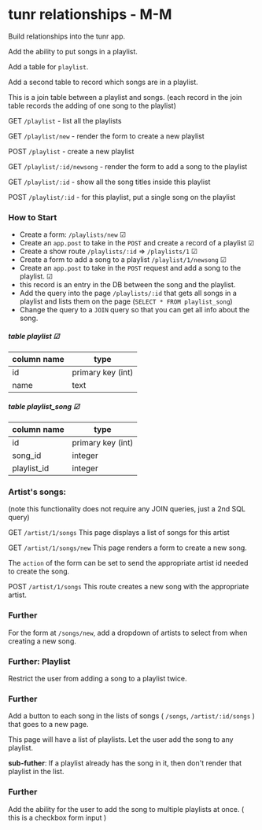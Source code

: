 # tunr relationships - M-M

Build relationships into the tunr app.

Add the ability to put songs in a playlist.

Add a table for `playlist`.

Add a second table to record which songs are in a playlist.

This is a join table between a playlist and songs. (each record in the join table records the adding of one song to the playlist)

GET `/playlist` - list all the playlists

GET `/playlist/new` - render the form to create a new playlist

POST `/playlist` - create a new playlist

GET `/playlist/:id/newsong` - render the form to add a song to the playlist

GET `/playlist/:id` - show all the song titles inside this playlist

POST `/playlist/:id` - for this playlist, put a single song on the playlist

### How to Start

- Create a form: `/playlists/new` ☑
- Create an `app.post` to take in the `POST` and create a record of a playlist ☑
- Create a show route `/playlists/:id` => `/playlists/1` ☑
- Create a form to add a song to a playlist `/playlist/1/newsong` ☑
- Create an `app.post` to take in the `POST` request and add a song to the playlist. ☑
- this record is an entry in the DB between the song and the playlist.
- Add the query into the page `/playlists/:id` that gets all songs in a playlist and lists them on the page (`SELECT * FROM playlist_song`)
- Change the query to a `JOIN` query so that you can get all info about the song.

##### table playlist ☑

| column name  | type |
|--------------|------|
| id   | primary key (int) |
| name | text |

##### table playlist_song ☑

| column name  | type |
|--------------|------|
| id   | primary key (int) |
| song_id | integer |
| playlist_id | integer |


### Artist's songs:

(note this functionality does not require any JOIN queries, just a 2nd SQL query)

GET `/artist/1/songs` 
This page displays a list of songs for this artist

GET `/artist/1/songs/new` 
This page renders a form to create a new song.

The `action` of the form can be set to send the appropriate artist id needed to create the song.

POST `/artist/1/songs`
This route creates a new song with the appropriate artist.


### Further
For the form at `/songs/new`, add a dropdown of artists to select from when creating a new song.

### Further: Playlist
Restrict the user from adding a song to a playlist twice.

### Further
Add a button to each song in the lists of songs ( `/songs`, `/artist/:id/songs` ) that goes to a new page.

This page will have a list of playlists. Let the user add the song to any playlist.

**sub-futher**: If a playlist already has the song in it, then don't render that playlist in the list.

### Further
Add the ability for the user to add the song to multiple playlists at once. ( this is a checkbox form input )